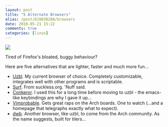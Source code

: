 ```yaml
---
layout: post
title: "5 Alternate Browsers"
alias: /post/618038288/browsers
date: 2010-05-21 15:22
comments: true
categories: [linux]
---
```

<a href="http://www.flickr.com/photos/jasonwryan/4352140405/"><img src="http://dl.dropbox.com/u/261312/Blog-images/browser-5alt.png"/></a>

Tired of Firefox's bloated, buggy behaviour? 

Here are five alternatives that are lighter, faster and much more fun…

* <a href="http://www.uzbl.org/" title="Uzbl homepage">Uzbl</a>. My current browser of choice. Completely customizable, integrates well with other programs and is scriptable.
* <a href="http://surf.suckless.org/" title="Surf on the suckless wiki">Surf</a>. From suckless.org. 'Nuff said.
* <a href="http://conkeror.org/" title="Conkeror homepage">Conkeror</a>. I used this for a long time before moving to uzbl - the emacs-like keybindings are why I gave it up…
* <a href="http://www.vimprobable.org/" title="Home of the wonderfully named  Vimprobable">Vimprobable</a>. Gets great raps on the Arch boards. One to watch (…and a homepage that telegraphs exactly what to expect).
* <a href="http://bbs.archlinux.org/viewtopic.php?id=95589&amp;p=1" title="dwb thread on the Arch Forums">dwb</a>. Another browser, like uzbl, to come from the Arch community. As the name suggests, built for tilers…

